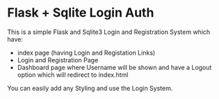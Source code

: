 # Flask + Sqlite Login Auth

This is a simple Flask and Sqlite3 Login and Registration System which have:
- index page (having Login and Registation Links)
- Login and Registration Page
- Dashboard page where Username will be shown and have a Logout option which will redirect to index.html

You can easily add any Styling and use the Login System.  
